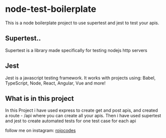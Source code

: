 # node-test-boilerplate
This is a node boilerplate project to use supertest and jest to test your apis.

## Supertest..
Supertest is a library made specifically for testing nodejs http servers

## Jest
Jest is a javascript testing framework.
It works with projects using: Babel, TypeScript, Node, React, Angular, Vue and more!


## What is in this project
In this Project i have used express to create get and post apis, and created a route - /api where you can create all your apis.
Then i have used supertest and jest to create automated tests for one test case for each api


follow me on instagram: [rojocodes](https://www.instagram.com/rojocodes/)
